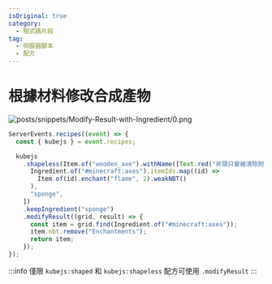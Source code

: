 ```yaml
---
isOriginal: true
category:
  - 程式碼片段
tag:
  - 伺服器腳本
  - 配方
---
```


# 根據材料修改合成產物

![posts/snippets/Modify-Result-with-Ingredient/0.png](/posts/snippets/Modify-Result-with-Ingredient/0.png)

```js
ServerEvents.recipes((event) => {
  const { kubejs } = event.recipes;

  kubejs
    .shapeless(Item.of("wooden_axe").withName([Text.red("斧頭只會被清除附魔，不會被替換成木斧")]), [
      Ingredient.of("#minecraft:axes").itemIds.map((id) =>
        Item.of(id).enchant("flame", 2).weakNBT()
      ),
      "sponge",
    ])
    .keepIngredient("sponge")
    .modifyResult((grid, result) => {
      const item = grid.find(Ingredient.of("#minecraft:axes"));
      item.nbt.remove("Enchantments");
      return item;
    });
});
```

:::info
僅限 `kubejs:shaped` 和 `kubejs:shapeless` 配方可使用 `.modifyResult`
:::
